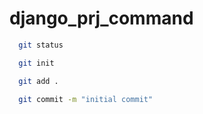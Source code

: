 # django_prj_command

```bash
  git status
```
```bash
  git init
```
```bash
  git add .
```
```bash
  git commit -m "initial commit"
```



































































